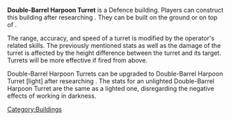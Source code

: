 **Double-Barrel Harpoon Turret** is a Defence building. Players can
construct this building after researching [](Double-Barrel_Harpoon_Turret_(Tech).md). They can be
built on the ground or on top of [](Defensive_Walls.md).

The range, accuracy, and speed of a turret is modified by the operator's
related skills. The previously mentioned stats as well as the damage of
the turret is affected by the height difference between the turret and
its target. Turrets will be more effective if fired from above.

Double-Barrel Harpoon Turrets can be upgraded to Double-Barrel Harpoon
Turret \[light\] after researching [](Double-Barrel_Turret_Spotlight_Fitting_(Tech).md). The
stats for an unlighted Double-Barrel Harpoon Turret are the same as a
lighted one, disregarding the negative effects of working in darkness.

[Category:Buildings](Category:Buildings "wikilink")